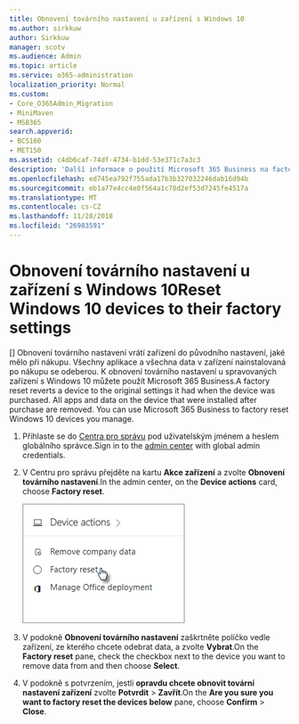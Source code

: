 ```yaml
---
title: Obnovení továrního nastavení u zařízení s Windows 10
ms.author: sirkkuw
author: Sirkkuw
manager: scotv
ms.audience: Admin
ms.topic: article
ms.service: o365-administration
localization_priority: Normal
ms.custom:
- Core_O365Admin_Migration
- MiniMaven
- MSB365
search.appverid:
- BCS160
- MET150
ms.assetid: c4db6caf-74df-4734-b1dd-53e371c7a3c3
description: 'Další informace o použití Microsoft 365 Business na factory reset zařízení Windows 10. '
ms.openlocfilehash: ed745ea792f755ada17b3b327032246dab16d94b
ms.sourcegitcommit: eb1a77e4cc4e8f564a1c78d2ef53d7245fe4517a
ms.translationtype: MT
ms.contentlocale: cs-CZ
ms.lasthandoff: 11/28/2018
ms.locfileid: "26983591"
---
```

# <a name="reset-windows-10-devices-to-their-factory-settings"></a><span data-ttu-id="4b4d8-103">Obnovení továrního nastavení u zařízení s Windows 10</span><span class="sxs-lookup"><span data-stu-id="4b4d8-103">Reset Windows 10 devices to their factory settings</span></span>

<span data-ttu-id="4b4d8-p101">[] Obnovení továrního nastavení vrátí zařízení do původního nastavení, jaké mělo při nákupu. Všechny aplikace a všechna data v zařízení nainstalovaná po nákupu se odeberou. K obnovení továrního nastavení u spravovaných zařízení s Windows 10 můžete použít Microsoft 365 Business.</span><span class="sxs-lookup"><span data-stu-id="4b4d8-p101">A factory reset reverts a device to the original settings it had when the device was purchased. All apps and data on the device that were installed after purchase are removed. You can use Microsoft 365 Business to factory reset Windows 10 devices you manage.</span></span>
  
1. <span data-ttu-id="4b4d8-107">Přihlaste se do [Centra pro správu](https://aka.ms/bcsportal) pod uživatelským jménem a heslem globálního správce.</span><span class="sxs-lookup"><span data-stu-id="4b4d8-107">Sign in to the [admin center](https://aka.ms/bcsportal) with global admin credentials.</span></span> 
    
2. <span data-ttu-id="4b4d8-108">V Centru pro správu přejděte na kartu **Akce zařízení** a zvolte **Obnovení továrního nastavení**.</span><span class="sxs-lookup"><span data-stu-id="4b4d8-108">In the admin center, on the **Device actions** card, choose **Factory reset**.</span></span>
    
    ![On the Device actions card, choose Factory reset](media/7caddd12-207e-4c99-b61c-0495fc5f55e3.png)
  
3. <span data-ttu-id="4b4d8-110">V podokně **Obnovení továrního nastavení** zaškrtněte políčko vedle zařízení, ze kterého chcete odebrat data, a zvolte **Vybrat**.</span><span class="sxs-lookup"><span data-stu-id="4b4d8-110">On the **Factory reset** pane, check the checkbox next to the device you want to remove data from and then choose **Select**.</span></span>
    
4. <span data-ttu-id="4b4d8-111">V podokně s potvrzením, jestli **opravdu chcete obnovit tovární nastavení zařízení** zvolte **Potvrdit** \> **Zavřít**.</span><span class="sxs-lookup"><span data-stu-id="4b4d8-111">On the **Are you sure you want to factory reset the devices below** pane, choose **Confirm** \> **Close**.</span></span>
    
  

